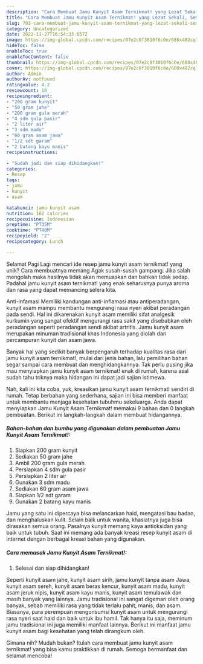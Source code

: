 ```yaml
---
description: "Cara Membuat Jamu Kunyit Asam Ternikmat! yang Lezat Sekali, Sempurna"
title: "Cara Membuat Jamu Kunyit Asam Ternikmat! yang Lezat Sekali, Sempurna"
slug: 793-cara-membuat-jamu-kunyit-asam-ternikmat-yang-lezat-sekali-sempurna
category: Uncategorized
date: 2022-11-27T16:54:33.657Z
image: https://img-global.cpcdn.com/recipes/07e2c8f3010f6c0e/680x482cq70/jamu-kunyit-asam-ternikmat-foto-resep-utama.jpg
hideToc: false
enableToc: true
enableTocContent: false
thumbnail: https://img-global.cpcdn.com/recipes/07e2c8f3010f6c0e/680x482cq70/jamu-kunyit-asam-ternikmat-foto-resep-utama.jpg
cover: https://img-global.cpcdn.com/recipes/07e2c8f3010f6c0e/680x482cq70/jamu-kunyit-asam-ternikmat-foto-resep-utama.jpg
author: Admin
authorAv: notfound
ratingvalue: 4.2
reviewcount: 18
recipeingredient:
- "200 gram kunyit"
- "50 gram jahe"
- "200 gram gula merah"
- "4 sdm gula pasir"
- "2 liter air"
- "3 sdm madu"
- "60 gram asam jawa"
- "1/2 sdt garam"
- "2 batang kayu manis"
recipeinstructions:

- "Sudah jadi dan siap dihidangkan!"
categories:
- Resep
tags:
- jamu
- kunyit
- asam

katakunci: jamu kunyit asam 
nutrition: 162 calories
recipecuisine: Indonesian
preptime: "PT35M"
cooktime: "PT40M"
recipeyield: "2"
recipecategory: Lunch

---
```



Selamat Pagi Lagi mencari ide resep jamu kunyit asam ternikmat! yang unik? Cara membuatnya memang Agak susah-susah gampang. Jika salah mengolah maka hasilnya tidak akan memuaskan dan bahkan tidak sedap. Padahal jamu kunyit asam ternikmat! yang enak seharusnya punya aroma dan rasa yang dapat memancing selera kita.


Anti-infamasi Memiliki kandungan anti-inflamasi atau antiperadangan, kunyit asam mampu membantu mengurangi rasa nyeri akibat peradangan pada sendi. Hal ini dikarenakan kunyit asam memiliki sifat analgesik kurkumin yang sangat efektif mengurangi rasa sakit yang disebabkan oleh peradangan seperti peradangan sendi akibat artritis. Jamu kunyit asam merupakan minuman tradisional khas Indonesia yang diolah dari percampuran kunyit dan asam jawa.

Banyak hal yang sedikit banyak berpengaruh terhadap kualitas rasa dari jamu kunyit asam ternikmat!, mulai dari jenis bahan, lalu pemilihan bahan segar sampai cara membuat dan menghidangkannya. Tak perlu pusing jika mau menyiapkan jamu kunyit asam ternikmat! enak di rumah, karena asal sudah tahu triknya maka hidangan ini dapat jadi sajian istimewa.


Nah, kali ini kita coba, yuk, kreasikan jamu kunyit asam ternikmat! sendiri di rumah. Tetap berbahan yang sederhana, sajian ini bisa memberi manfaat untuk membantu menjaga kesehatan tubuhmu sekeluarga. Anda dapat menyiapkan Jamu Kunyit Asam Ternikmat! memakai 9 bahan dan 0 langkah pembuatan. Berikut ini langkah-langkah dalam membuat hidangannya.

<!--inarticleads1-->

##### Bahan-bahan dan bumbu yang digunakan dalam pembuatan Jamu Kunyit Asam Ternikmat!:

1. Siapkan 200 gram kunyit
1. Sediakan 50 gram jahe
1. Ambil 200 gram gula merah
1. Persiapkan 4 sdm gula pasir
1. Persiapkan 2 liter air
1. Gunakan 3 sdm madu
1. Sediakan 60 gram asam jawa
1. Siapkan 1/2 sdt garam
1. Gunakan 2 batang kayu manis


Jamu yang satu ini dipercaya bisa melancarkan haid, mengatasi bau badan, dan menghaluskan kulit. Selain baik untuk wanita, khasiatnya juga bisa dirasakan semua orang. Pasalnya kunyit memang kaya antioksidan yang baik untuk tubuh. Saat ini memang ada banyak kreasi resep kunyit asam di internet dengan berbagai kreasi bahan yang digunakan. 

<!--inarticleads2-->

##### Cara memasak Jamu Kunyit Asam Ternikmat!:


1. Selesai dan siap dihidangkan!

Seperti kunyit asam jahe, kunyit asam sirih, jamu kunyit tanpa asam Jawa, kunyit asam sereh, kunyit asam beras kencur, kunyit asam madu, kunyit asam jeruk nipis, kunyit asam kayu manis, kunyit asam temulawak dan masih banyak yang lainnya. Jamu tradisional ini sangat digemari oleh orang banyak, sebab memiliki rasa yang tidak terlalu pahit, manis, dan asam. Biasanya, para perempuan mengonsumsi kunyit asam untuk mengurangi rasa nyeri saat haid dan baik untuk ibu hamil. Tak hanya itu saja, meminum jamu tradisional ini juga memiliki manfaat lainnya. Berikut ini manfaat jamu kunyit asam bagi kesehatan yang telah dirangkum oleh. 

Gimana nih? Mudah bukan? Itulah cara membuat jamu kunyit asam ternikmat! yang bisa kamu praktikkan di rumah. Semoga bermanfaat dan selamat mencoba!
